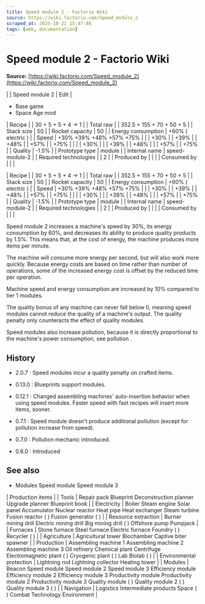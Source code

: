 ```yaml
---
title: Speed module 2 - Factorio Wiki
source: https://wiki.factorio.com/Speed_module_2
scraped_at: 2025-10-21 15:47:48
tags: [web, documentation]
---
```


# Speed module 2 - Factorio Wiki

**Source:** [https://wiki.factorio.com/Speed_module_2](https://wiki.factorio.com/Speed_module_2)


|  | Speed module 2 | Edit |

- Base game
- Space Age mod

| Recipe |
| 30 + 5 + 5 + 4 → 1 |
| Total raw |
| 352.5 + 155 + 70 + 50 + 5 |
| Stack size | 50 |
| Rocket capacity | 50 |
| Energy consumption | +60% ( electric ) |
| Speed | +30% +39% +48% +57% +75% |  |  | +30% |  | +39% |  | +48% |  | +57% |  | +75% |
|  |  | +30% |
|  | +39% |  | +48% |
|  | +57% |  | +75% |
| Quality | -1.5% |
| Prototype type | module |
| Internal name | speed-module-2 |
| Required technologies |
| 2 |
| Produced by |
|  |
| Consumed by |
|  |

| Recipe |
| 30 + 5 + 5 + 4 → 1 |
| Total raw |
| 352.5 + 155 + 70 + 50 + 5 |
| Stack size | 50 |
| Rocket capacity | 50 |
| Energy consumption | +60% ( electric ) |
| Speed | +30% +39% +48% +57% +75% |  |  | +30% |  | +39% |  | +48% |  | +57% |  | +75% |
|  |  | +30% |
|  | +39% |  | +48% |
|  | +57% |  | +75% |
| Quality | -1.5% |
| Prototype type | module |
| Internal name | speed-module-2 |
| Required technologies |
| 2 |
| Produced by |
|  |
| Consumed by |
|  |

Speed module 2 increases a machine's speed by 30%, its energy consumption by 60%, and decreases its ability to produce quality products by 1.5%. This means that, at the cost of energy, the machine produces more items per minute.

The machine will consume more energy per second, but will also work more quickly. Because energy costs are based on time rather than number of operations, some of the increased energy cost is offset by the reduced time per operation.

Machine speed and energy consumption are increased by 10% compared to tier 1 modules.

The quality bonus of any machine can never fall below 0, meaning speed modules cannot reduce the quality of a machine's output. The quality penalty only counteracts the effect of quality modules.

Speed modules also increase pollution, because it is directly proportional to the machine's power consumption, see pollution .

## History

- 2.0.7 : Speed modules incur a quality penalty on crafted items.

- 0.13.0 : Blueprints support modules.

- 0.12.1 : Changed assembling machines' auto-insertion behavior when using speed modules. Faster speed with fast recipes will insert more items, sooner.

- 0.7.1 : Speed module doesn't produce additional pollution (except for pollution increase from speed).

- 0.7.0 : Pollution mechanic introduced.

- 0.6.0 : Introduced

## See also

- Modules Speed module Speed module 3

| Production items |
| Tools | Repair pack Blueprint Deconstruction planner Upgrade planner Blueprint book |
| Electricity | Boiler Steam engine Solar panel Accumulator Nuclear reactor Heat pipe Heat exchanger Steam turbine Fusion reactor ( ) Fusion generator ( ) |
| Resource extraction | Burner mining drill Electric mining drill Big mining drill ( ) Offshore pump Pumpjack |
| Furnaces | Stone furnace Steel furnace Electric furnace Foundry ( ) Recycler ( ) |
| Agriculture | Agricultural tower Biochamber Captive biter spawner |
| Production | Assembling machine 1 Assembling machine 2 Assembling machine 3 Oil refinery Chemical plant Centrifuge Electromagnetic plant ( ) Cryogenic plant ( ) Lab Biolab ( ) |
| Environmental protection | Lightning rod Lightning collector Heating tower |
| Modules | Beacon Speed module Speed module 2 Speed module 3 Efficiency module Efficiency module 2 Efficiency module 3 Productivity module Productivity module 2 Productivity module 3 Quality module ( ) Quality module 2 ( ) Quality module 3 ( ) |
| Navigation | Logistics Intermediate products Space ( ) Combat Technology Environment |
